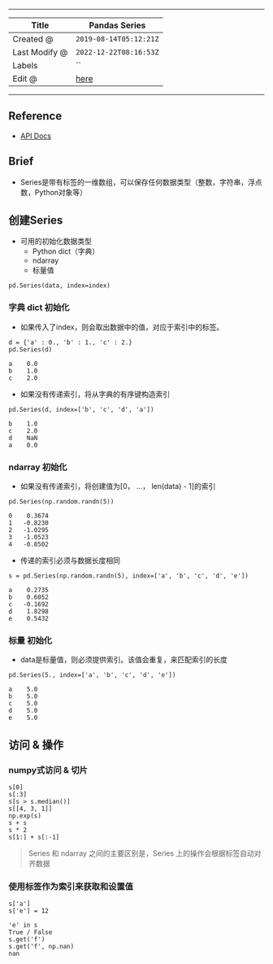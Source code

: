 -----

| Title         | Pandas Series                                        |
| ------------- | ---------------------------------------------------- |
| Created @     | `2019-08-14T05:12:21Z`                               |
| Last Modify @ | `2022-12-22T08:16:53Z`                               |
| Labels        | \`\`                                                 |
| Edit @        | [here](https://github.com/junxnone/xwiki/issues/184) |

-----

## Reference

  - [API
    Docs](https://pandas.pydata.org/pandas-docs/stable/reference/series.html)

## Brief

  - Series是带有标签的一维数组，可以保存任何数据类型（整数，字符串，浮点数，Python对象等）

## 创建Series

  - 可用的初始化数据类型
      - Python dict（字典）
      - ndarray
      - 标量值

<!-- end list -->

    pd.Series(data, index=index)

### 字典 dict 初始化

  - 如果传入了index，则会取出数据中的值，对应于索引中的标签。

<!-- end list -->

    d = {'a' : 0., 'b' : 1., 'c' : 2.}
    pd.Series(d)
    
    a    0.0
    b    1.0
    c    2.0

  - 如果没有传递索引，将从字典的有序键构造索引

<!-- end list -->

    pd.Series(d, index=['b', 'c', 'd', 'a'])
    
    b    1.0
    c    2.0
    d    NaN
    a    0.0

### ndarray 初始化

  - 如果没有传递索引，将创建值为\[0， ...， len(data) - 1\]的索引

<!-- end list -->

    pd.Series(np.random.randn(5))
    
    0    0.3674
    1   -0.8230
    2   -1.0295
    3   -1.0523
    4   -0.8502

  - 传递的索引必须与数据长度相同

<!-- end list -->

    s = pd.Series(np.random.randn(5), index=['a', 'b', 'c', 'd', 'e'])
    
    a    0.2735
    b    0.6052
    c   -0.1692
    d    1.8298
    e    0.5432

### 标量 初始化

  - data是标量值，则必须提供索引。该值会重复，来匹配索引的长度

<!-- end list -->

    pd.Series(5., index=['a', 'b', 'c', 'd', 'e'])
    
    a    5.0
    b    5.0
    c    5.0
    d    5.0
    e    5.0

## 访问 & 操作

### numpy式访问 & 切片

    s[0]
    s[:3]
    s[s > s.median()]
    s[[4, 3, 1]]
    np.exp(s)
    s + s
    s * 2
    s[1:] + s[:-1]

> Series 和 ndarray 之间的主要区别是，Series 上的操作会根据标签自动对齐数据

### 使用标签作为索引来获取和设置值

    s['a']
    s['e'] = 12
    
    'e' in s
    True / False
    s.get('f')
    s.get('f', np.nan)
    nan
